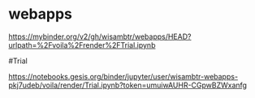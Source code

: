 # webapps



https://mybinder.org/v2/gh/wisambtr/webapps/HEAD?urlpath=%2Fvoila%2Frender%2FTrial.ipynb

#Trial

https://notebooks.gesis.org/binder/jupyter/user/wisambtr-webapps-pkj7udeb/voila/render/Trial.ipynb?token=umuiwAUHR-CGpwBZWxanfg
